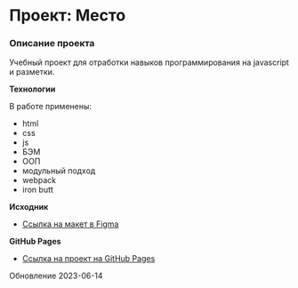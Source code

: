 # Проект: Место

### Описание проекта

Учебный проект для отработки навыков программирования на javascript и разметки.

**Технологии**

В работе применены:

- html
- css
- js
- БЭМ
- ООП
- модульный подход
- webpack
- iron butt

**Исходник**

- [Ссылка на макет в Figma](https://www.figma.com/file/2cn9N9jSkmxD84oJik7xL7/JavaScript.-Sprint-4?node-id=0%3A1)

**GitHub Pages**

- [Ссылка на проект на GitHub Pages](https://sergeykardashev.github.io/mesto/)

Обновление 2023-06-14
